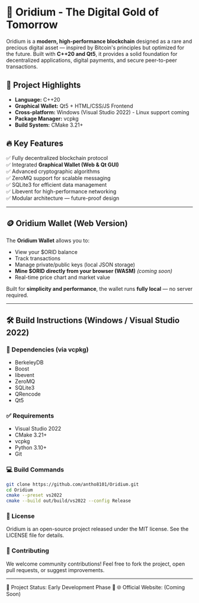 # 💎 Oridium - The Digital Gold of Tomorrow

Oridium is a **modern, high-performance blockchain** designed as a rare and precious digital asset — inspired by Bitcoin's principles but optimized for the future. Built with **C++20 and Qt5**, it provides a solid foundation for decentralized applications, digital payments, and secure peer-to-peer transactions.

## 🌟 Project Highlights
- **Language:** C++20  
- **Graphical Wallet:** Qt5 + HTML/CSS/JS Frontend  
- **Cross-platform:** Windows (Visual Studio 2022) - Linux support coming  
- **Package Manager:** vcpkg  
- **Build System:** CMake 3.21+  

## 🔥 Key Features
✅ Fully decentralized blockchain protocol  
✅ Integrated **Graphical Wallet (Web & Qt GUI)**  
✅ Advanced cryptographic algorithms  
✅ ZeroMQ support for scalable messaging  
✅ SQLite3 for efficient data management  
✅ Libevent for high-performance networking  
✅ Modular architecture — future-proof design  

---

## 🪙 Oridium Wallet (Web Version)
The **Oridium Wallet** allows you to:
- View your $ORID balance
- Track transactions
- Manage private/public keys (local JSON storage)
- **Mine $ORID directly from your browser (WASM)** *(coming soon)*
- Real-time price chart and market value

Built for **simplicity and performance**, the wallet runs **fully local** — no server required.

---

## 🛠 Build Instructions (Windows / Visual Studio 2022)

### 💾 Dependencies (via vcpkg)
- BerkeleyDB
- Boost
- libevent
- ZeroMQ
- SQLite3
- QRencode
- Qt5

### ✅ Requirements
- Visual Studio 2022
- CMake 3.21+
- vcpkg
- Python 3.10+
- Git

### 💻 Build Commands
```bash
git clone https://github.com/antho8101/Oridium.git
cd Oridium
cmake --preset vs2022
cmake --build out/build/vs2022 --config Release
```

### 📜 License
Oridium is an open-source project released under the MIT license. See the LICENSE file for details.

### 🤝 Contributing
We welcome community contributions!
Feel free to fork the project, open pull requests, or suggest improvements.

---

🚀 Project Status: Early Development Phase 🚧
🌐 Official Website: (Coming Soon)

